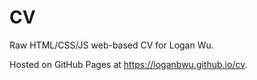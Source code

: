 # CV

Raw HTML/CSS/JS web-based CV for Logan Wu.

Hosted on GitHub Pages at https://loganbwu.github.io/cv.
